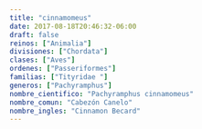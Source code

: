 ```yaml
---
title: "cinnamomeus"
date: 2017-08-18T20:46:32-06:00
draft: false
reinos: ["Animalia"]
divisiones: ["Chordata"]
clases: ["Aves"]
ordenes: ["Passeriformes"]
familias: ["Tityridae "]
generos: ["Pachyramphus"]
nombre_cientifico: "Pachyramphus cinnamomeus"
nombre_comun: "Cabezón Canelo"
nombre_ingles: "Cinnamon Becard"
---
```

